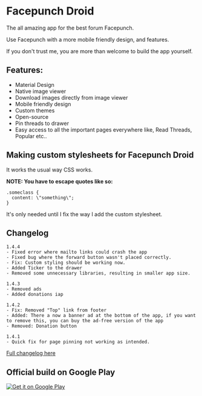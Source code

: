 # Facepunch Droid
The all amazing app for the best forum Facepunch.

Use Facepunch with a more mobile friendly design, and features.

If you don't trust me, you are more than welcome to build the app yourself.

## Features:
- Material Design 
- Native image viewer 
- Download images directly from image viewer
- Mobile friendly design 
- Custom themes 
- Open-source
- Pin threads to drawer
- Easy access to all the important pages everywhere like, Read Threads, Popular etc.. 

## Making custom stylesheets for Facepunch Droid
It works the usual way CSS works. 

**NOTE: You have to escape quotes like so:**

    .someclass {
      content: \"something\";
    }
It's only needed until I fix the way I add the custom stylesheet.

## Changelog
    
    1.4.4
    - Fixed error where mailto links could crash the app
    - Fixed bug where the forward button wasn't placed correctly.
    - Fix: Custom styling should be working now.
    - Added Ticker to the drawer
    - Removed some unnecessary libraries, resulting in smaller app size.
    
    1.4.3
    - Removed ads
    - Added donations iap
    
    1.4.2
    - Fix: Removed "Top" link from footer
    - Added: There a now a banner ad at the bottom of the app, if you want to remove this, you can buy the ad-free version of the app
    - Removed: Donation button
    
    1.4.1
    - Quick fix for page pinning not working as intended.
    
[Full changelog here](https://github.com/dasmikko/facepunchdroid/blob/master/changelog.md)

## Official build on Google Play
[![Get it on Google Play](https://my.mixtape.moe/mjhsns.png)](https://play.google.com/store/apps/details?id=com.apps.anker.facepunchdroid)
